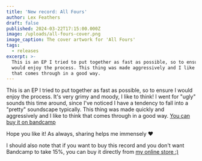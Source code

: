 ```yaml
---
title: 'New record: All Fours'
author: Lex Feathers
draft: false
published: 2024-03-22T17:15:00.000Z
image: /uploads/all-fours-cover.png
image_caption: The cover artwork for 'All Fours'
tags:
  - releases
excerpt: >-
  This is an EP I tried to put together as fast as possible, so to ensure I
  would enjoy the process. This thing was made aggressively and I like to think
  that comes through in a good way.
---
```

This is an EP I tried to put together as fast as possible, so to ensure I would enjoy the process. It's very grimy and moody, I like to think!
I went for "ugly" sounds this time around, since I've noticed I have a tendency to fall into a "pretty" soundscape typically.
This thing was made quickly and aggressively and I like to think that comes through in a good way.
[You can buy it on bandcamp](https://voidfemmes.bandcamp.com/album/all-fours)

Hope you like it! As always, sharing helps me immensely ♥

I should also note that if you want to buy this record and you don't want Bandcamp to take 15%, you can buy it directly from [my online store :)](https://shop.voidfemmes.ca/products/all-fours-album)
